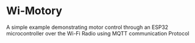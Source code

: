 # Wi-Motory
A simple example demonstrating motor control through an ESP32 microcontroller over the Wi-Fi Radio using MQTT communication Protocol
